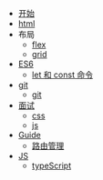 <!-- docs/_sidebar.md -->

* [开始](/)
* [html](/docs/html.md)
* 布局
  * [flex](/docs/layout/flex.md)
  * [grid](/docs/layout/grid.md)
* [ES6](https://es6.ruanyifeng.com/)
  * [let 和 const 命令](/docs/es6/chap1.md)
* [git](https://www.liaoxuefeng.com/wiki/896043488029600/896067074338496)
  * [git](/docs/git/git.md)
* [面试]()
  * [css](/docs/interview/css.md)
  * [js](/docs/interview/js.md)
* [Guide](guide.md)
  * [路由管理](guide.md)
* [JS](/docs/Js)
  * [typeScript](/docs/JS/typeScript.md)